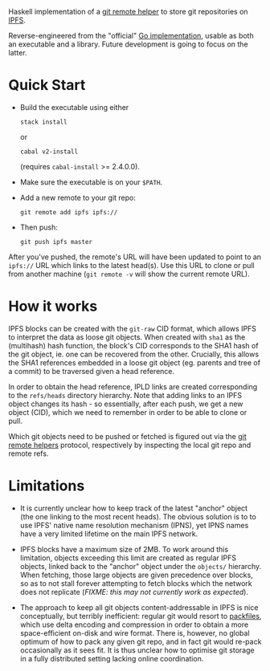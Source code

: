 Haskell implementation of a [git remote helper](https://git-scm.com/docs/git-remote-helpers) to store git repositories on [IPFS](https://ipfs.io).

Reverse-engineered from the "official" [Go implementation](https://github.com/ipfs-shipyard/git-remote-ipld/), usable as
both an executable and a library. Future development is going to focus on the
latter.

# Quick Start

* Build the executable using either

  ```
  stack install
  ```

  or

  ```
  cabal v2-install
  ```

  (requires `cabal-install` >= 2.4.0.0).

* Make sure the executable is on your `$PATH`.

* Add a new remote to your git repo:

  ```
  git remote add ipfs ipfs://
  ```

* Then push:

  ```
  git push ipfs master
  ```

After you've pushed, the remote's URL will have been updated to point to an
`ipfs://` URL which links to the latest head(s). Use this URL to clone or pull
from another machine (`git remote -v` will show the current remote URL).

# How it works

IPFS blocks can be created with the `git-raw` CID format, which allows IPFS to
interpret the data as loose git objects. When created with `sha1` as the
(multihash) hash function, the block's CID corresponds to the SHA1 hash of the
git object, ie. one can be recovered from the other. Crucially, this allows the
SHA1 references embedded in a loose git object (eg. parents and tree of a
commit) to be traversed given a head reference.

In order to obtain the head reference, IPLD links are created corresponding to
the `refs/heads` directory hierarchy. Note that adding links to an IPFS object
changes its hash - so essentially, after each push, we get a new object (CID),
which we need to remember in order to be able to clone or pull.

Which git objects need to be pushed or fetched is figured out via the [git
remote helpers](https://git-scm.com/docs/git-remote-helpers) protocol,
respectively by inspecting the local git repo and remote refs.

# Limitations

* It is currently unclear how to keep track of the latest "anchor" object (the
  one linking to the most recent heads). The obvious solution is to to use IPFS'
  native name resolution mechanism (IPNS), yet IPNS names have a very limited
  lifetime on the main IPFS network.

* IPFS blocks have a maximum size of 2MB. To work around this limitation,
  objects exceeding this limit are created as regular IPFS objects, linked back
  to the "anchor" object under the `objects/` hierarchy. When fetching, those
  large objects are given precedence over blocks, so as to not stall forever
  attempting to fetch blocks which the network does not replicate (_FIXME: this
  may not currently work as expected_).

* The approach to keep all git objects content-addressable in IPFS is nice
  conceptually, but terribly inefficient: regular git would resort to [packfiles](https://git-scm.com/book/en/v2/Git-Internals-Packfiles),
  which use delta encoding and compression in order to obtain a more
  space-efficient on-disk and wire format. There is, however, no global optimum
  of how to pack any given git repo, and in fact git would re-pack occasionally
  as it sees fit. It is thus unclear how to optimise git storage in a fully
  distributed setting lacking online coordination.
